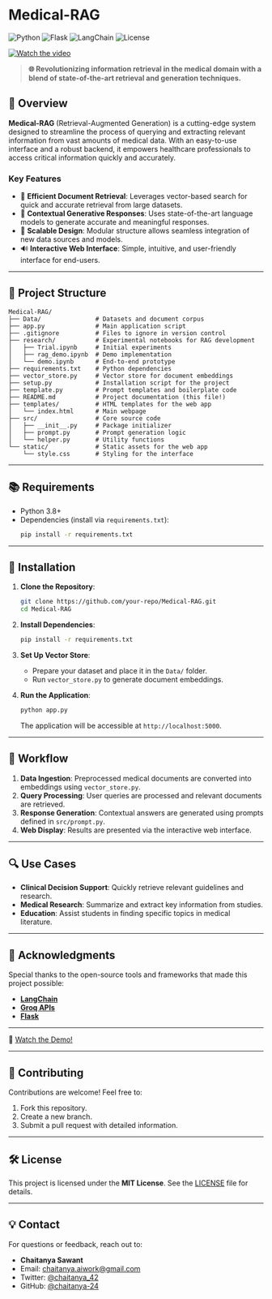 # Medical-RAG

![Python](https://img.shields.io/badge/Python-3.8%2B-blue?logo=python&logoColor=white)
![Flask](https://img.shields.io/badge/Flask-2.x-green?logo=flask&logoColor=white)
![LangChain](https://img.shields.io/badge/LangChain-Enabled-orange?logo=chainlink&logoColor=white)
![License](https://img.shields.io/badge/License-MIT-blue)

[![Watch the video](https://img.youtube.com/vi/M-jtiz8eRJM/maxresdefault.jpg)](https://youtu.be/M-jtiz8eRJM)


> **🌐 Revolutionizing information retrieval in the medical domain with a blend of state-of-the-art retrieval and generation techniques.**

## 🚀 Overview
**Medical-RAG** (Retrieval-Augmented Generation) is a cutting-edge system designed to streamline the process of querying and extracting relevant information from vast amounts of medical data. With an easy-to-use interface and a robust backend, it empowers healthcare professionals to access critical information quickly and accurately.

### Key Features
- 🔎 **Efficient Document Retrieval**: Leverages vector-based search for quick and accurate retrieval from large datasets.
- 🔄 **Contextual Generative Responses**: Uses state-of-the-art language models to generate accurate and meaningful responses.
- 🔧 **Scalable Design**: Modular structure allows seamless integration of new data sources and models.
- 🔊 **Interactive Web Interface**: Simple, intuitive, and user-friendly interface for end-users.

---

## 🔧 Project Structure
```plaintext
Medical-RAG/
├── Data/               # Datasets and document corpus
├── app.py              # Main application script 
├── .gitignore          # Files to ignore in version control
├── research/           # Experimental notebooks for RAG development
│   ├── Trial.ipynb     # Initial experiments
│   ├── rag_demo.ipynb  # Demo implementation
│   └── demo.ipynb      # End-to-end prototype
├── requirements.txt    # Python dependencies
├── vector_store.py     # Vector store for document embeddings
├── setup.py            # Installation script for the project
├── template.py         # Prompt templates and boilerplate code
├── README.md           # Project documentation (this file!)
├── templates/          # HTML templates for the web app
│   └── index.html      # Main webpage
├── src/                # Core source code
│   ├── __init__.py     # Package initializer
│   ├── prompt.py       # Prompt generation logic
│   └── helper.py       # Utility functions
└── static/             # Static assets for the web app
    └── style.css       # Styling for the interface
```

---

## 📚 Requirements
- Python 3.8+
- Dependencies (install via `requirements.txt`):
  ```bash
  pip install -r requirements.txt
  ```

---

## 🚪 Installation
1. **Clone the Repository**:
   ```bash
   git clone https://github.com/your-repo/Medical-RAG.git
   cd Medical-RAG
   ```

2. **Install Dependencies**:
   ```bash
   pip install -r requirements.txt
   ```

3. **Set Up Vector Store**:
   - Prepare your dataset and place it in the `Data/` folder.
   - Run `vector_store.py` to generate document embeddings.

4. **Run the Application**:
   ```bash
   python app.py
   ```
   The application will be accessible at `http://localhost:5000`.

---

## 🔁 Workflow
1. **Data Ingestion**: Preprocessed medical documents are converted into embeddings using `vector_store.py`.
2. **Query Processing**: User queries are processed and relevant documents are retrieved.
3. **Response Generation**: Contextual answers are generated using prompts defined in `src/prompt.py`.
4. **Web Display**: Results are presented via the interactive web interface.

---

## 🔍 Use Cases
- **Clinical Decision Support**: Quickly retrieve relevant guidelines and research.
- **Medical Research**: Summarize and extract key information from studies.
- **Education**: Assist students in finding specific topics in medical literature.

---

## 🙏 Acknowledgments
Special thanks to the open-source tools and frameworks that made this project possible:
- **[LangChain](https://github.com/hwchase17/langchain)**
- **[Groq APIs](https://groq.com/)**
- **[Flask](https://flask.palletsprojects.com/)**

---

🎥 [Watch the Demo!](https://youtu.be/M-jtiz8eRJM)



---

## 🎨 Contributing
Contributions are welcome! Feel free to:
1. Fork this repository.
2. Create a new branch.
3. Submit a pull request with detailed information.

---

## 🛠️ License
This project is licensed under the **MIT License**. See the [LICENSE](LICENSE) file for details.

---

## 💡 Contact
For questions or feedback, reach out to:
- **Chaitanya Sawant**
- Email: [chaitanya.aiwork@gmail.com](mailto:chaitanya.aiwork@gmail.com)
- Twitter: [@chaitanya_42](https://x.com/chaitanya_42)
- GitHub: [@chaitanya-24](https://github.com/chaitanya-24)

